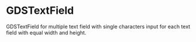 # GDSTextField
GDSTextField for multiple text field with single characters input for each text field with equal width and height.
